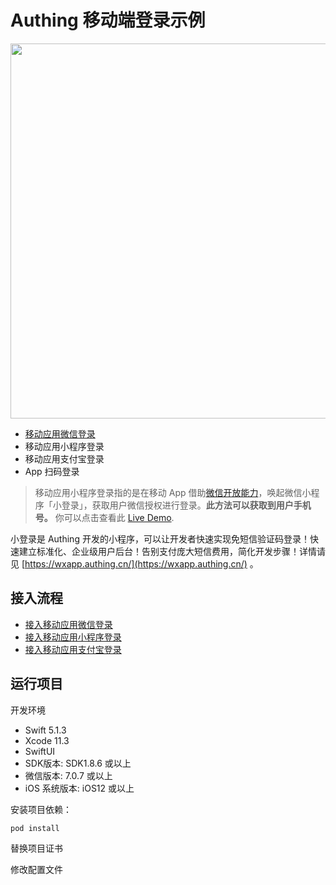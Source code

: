 # Authing 移动端登录示例

<img src="https://cdn.authing.cn/blog/20200227222046.png" height="600px" align="center">

- [移动应用微信登录](https://developers.weixin.qq.com/doc/oplatform/Mobile_App/WeChat_Login/Development_Guide.html)
- 移动应用小程序登录
- 移动应用支付宝登录
- App 扫码登录

> 移动应用小程序登录指的是在移动 App 借助[微信开放能力](https://developers.weixin.qq.com/doc/oplatform/Mobile_App/Launching_a_Mini_Program/Launching_a_Mini_Program.html)，唤起微信小程序「小登录」，获取用户微信授权进行登录。**此方法可以获取到用户手机号。** 你可以点击查看此 [Live Demo](https://cdn.authing.cn/docs/1582853403868656.mp4).

小登录是 Authing 开发的小程序，可以让开发者快速实现免短信验证码登录！快速建立标准化、企业级用户后台！告别支付庞大短信费用，简化开发步骤！详情请见 [https://wxapp.authing.cn/](https://wxapp.authing.cn/) 。

## 接入流程

- [接入移动应用微信登录](https://docs.authing.cn/authing/advanced/social-login/wechat-mobile)
- [接入移动应用小程序登录](https://docs.authing.cn/authing/advanced/social-login/app2wxapp)
- [接入移动应用支付宝登录]()

## 运行项目

开发环境

- Swift 5.1.3
- Xcode 11.3
- SwiftUI
- SDK版本: SDK1.8.6 或以上
- 微信版本: 7.0.7 或以上
- iOS 系统版本: iOS12 或以上


安装项目依赖：

```
pod install
```

替换项目证书

修改配置文件
